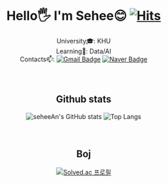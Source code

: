 <div align="center"> 

# Hello🖐️ I'm Sehee😊                       [![Hits](https://hits.seeyoufarm.com/api/count/incr/badge.svg?url=https%3A%2F%2Fgithub.com%2FseheeAn&count_bg=%23B94DF5&title_bg=%23000000&icon=&icon_color=%23E7E7E7&title=hits&edge_flat=false)](https://hits.seeyoufarm.com)
  
University🎓: KHU  
Learning🌱: Data/AI  
Contacts📫: [![Gmail Badge](https://img.shields.io/badge/Gmail-d14836?style=flat-square&logo=Gmail&logoColor=white&link=mailto:imash0525@gmail.com)](mailto:imash0525@gmail.com) [![Naver Badge](https://img.shields.io/badge/Naver-03C75A?style=flat-square&logo=Naver&logoColor=white&link=mailto:imash10@naver.com)](mailto:imash10@naver.com)
<br>  
<br>

## Github stats
![seheeAn's GitHub stats](https://github-readme-stats.vercel.app/api?username=seheeAn&show_icons=true&theme=cobalt) ![Top Langs](https://github-readme-stats.vercel.app/api/top-langs/?username=seheeAn&layout=compact&theme=cobalt) 
<br>  
<br>

## Boj
[![Solved.ac
프로필](http://mazassumnida.wtf/api/v2/generate_badge?boj=imash0728)](https://solved.ac/imash0728)
<br>

</div>



